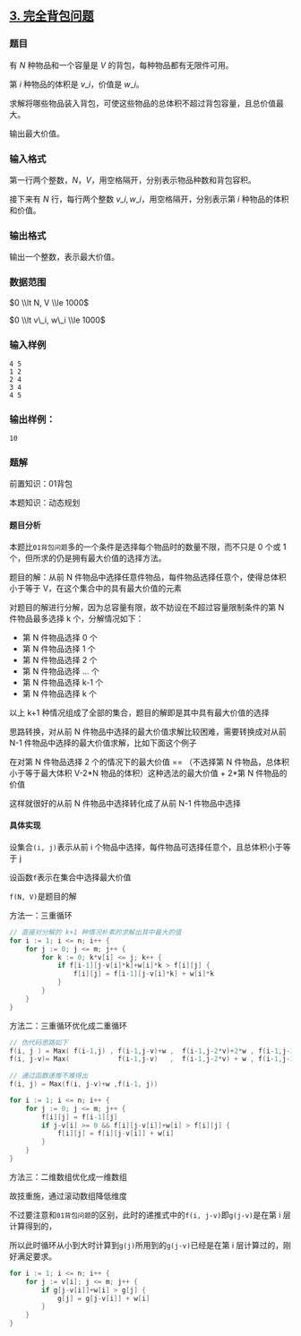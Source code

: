 ## [3\. 完全背包问题](https://www.acwing.com/problem/content/3/)

### 题目

有 $N$ 种物品和一个容量是 $V$ 的背包，每种物品都有无限件可用。

第 $i$ 种物品的体积是 $v\_i$，价值是 $w\_i$。

求解将哪些物品装入背包，可使这些物品的总体积不超过背包容量，且总价值最大。

输出最大价值。

### 输入格式

第一行两个整数，$N，V$，用空格隔开，分别表示物品种数和背包容积。

接下来有 $N$ 行，每行两个整数 $v\_i, w\_i$，用空格隔开，分别表示第 $i$ 种物品的体积和价值。

### 输出格式

输出一个整数，表示最大价值。

### 数据范围

$0 \\lt N, V \\le 1000$

$0 \\lt v\_i, w\_i \\le 1000$

### 输入样例

```
4 5
1 2
2 4
3 4
4 5
```

### 输出样例：

```
10
```

### 题解

前置知识：01背包

本题知识：动态规划

#### 题目分析

本题比`01背包问题`多的一个条件是选择每个物品时的数量不限，而不只是 0 个或 1 个，但所求的仍是拥有最大价值的选择方法。

题目的解：从前 N 件物品中选择任意件物品，每件物品选择任意个，使得总体积小于等于 V，在这个集合中的具有最大价值的元素

对题目的解进行分解，因为总容量有限，故不妨设在不超过容量限制条件的第 N 件物品最多选择 k 个，分解情况如下：

* 第 N 件物品选择 0 个
* 第 N 件物品选择 1 个
* 第 N 件物品选择 2 个
* 第 N 件物品选择 ... 个
* 第 N 件物品选择 k-1 个
* 第 N 件物品选择 k 个

以上 k+1 种情况组成了全部的集合，题目的解即是其中具有最大价值的选择

思路转换，对从前 N 件物品中选择的最大价值求解比较困难，需要转换成对从前 N-1 件物品中选择的最大价值求解，比如下面这个例子

在对第 N 件物品选择 2 个的情况下的最大价值 == （不选择第 N 件物品，总体积小于等于最大体积 V-2\*N 物品的体积）这种选法的最大价值 + 2\*第 N 件物品的价值

这样就很好的从前 N 件物品中选择转化成了从前 N-1 件物品中选择

#### 具体实现

设集合`(i, j)`表示从前 i 个物品中选择，每件物品可选择任意个，且总体积小于等于 j

设函数`f`表示在集合中选择最大价值

`f(N, V)`是题目的解

方法一：三重循环

```go
// 直接对分解的 k+1 种情况朴素的求解出其中最大的值
for i := 1; i <= n; i++ {
    for j := 0; j <= m; j++ {
        for k := 0; k*v[i] <= j; k++ {
            if f[i-1][j-v[i]*k]+w[i]*k > f[i][j] {
                f[i][j] = f[i-1][j-v[i]*k] + w[i]*k
            }
        }
    }
}
```

方法二：三重循环优化成二重循环

```c
// 伪代码思路如下
f(i, j ) = Max( f(i-1,j) , f(i-1,j-v)+w ,  f(i-1,j-2*v)+2*w , f(i-1,j-3*v)+3*w , .....)
f(i, j-v)= Max(            f(i-1,j-v)   ,  f(i-1,j-2*v) + w , f(i-1,j-3*v)+2*w , .....)
    
// 通过函数递推不难得出
f(i, j) = Max(f(i, j-v)+w ,f(i-1, j))
```

```go
for i := 1; i <= n; i++ {
    for j := 0; j <= m; j++ {
        f[i][j] = f[i-1][j]
        if j-v[i] >= 0 && f[i][j-v[i]]+w[i] > f[i][j] {
            f[i][j] = f[i][j-v[i]] + w[i]
        }
    }
}
```

方法三：二维数组优化成一维数组

故技重施，通过滚动数组降低维度

不过要注意和`01背包问题`的区别，此时的递推式中的`f(i, j-v)`即`g(j-v)`是在第 i 层计算得到的，

所以此时循环从小到大时计算到`g(j)`所用到的`g(j-v)`已经是在第 i 层计算过的，刚好满足要求。

```go
for i := 1; i <= n; i++ {
    for j := v[i]; j <= m; j++ {
        if g[j-v[i]]+w[i] > g[j] {
            g[j] = g[j-v[i]] + w[i]
        }
    }
}
```

